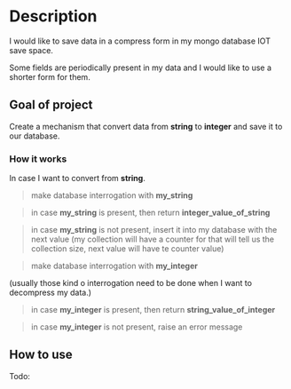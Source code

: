 # Description

I would like to save data in a compress form in my mongo database IOT save space.

Some fields are periodically present in my data and I would like to use a shorter form for them.

## Goal of project

Create a mechanism that convert data from **string** to **integer** and save it to our database.

### How it works

In case I want to convert from **string**.

> make database interrogation with **my_string**

> in case **my_string** is present, then return **integer_value_of_string**

> in case **my_string** is not present, insert it into my database with the next value
(my collection will have a counter for that will tell us the collection size, next value will
have te counter value)

> make database interrogation with **my_integer**

(usually those kind o interrogation need to be done when I want to decompress my data.)

> in case **my_integer** is present, then return **string_value_of_integer**

> in case **my_integer** is not present, raise an error message


## How to use

Todo:
